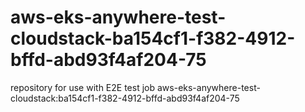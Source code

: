 # aws-eks-anywhere-test-cloudstack-ba154cf1-f382-4912-bffd-abd93f4af204-75
repository for use with E2E test job aws-eks-anywhere-test-cloudstack:ba154cf1-f382-4912-bffd-abd93f4af204-75
